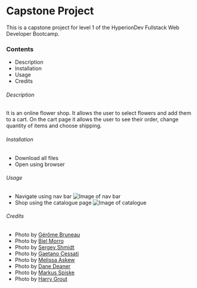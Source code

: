 # Capstone Project

This is a capstone project for level 1 of the HyperionDev Fullstack Web Developer Bootcamp. 

### Contents
* Description
* Installation
* Usage
* Credits

###### Description
It is an online flower shop. It allows the user to select flowers and add them to a cart. On the cart page it allows the user to see their order, change quantity of items and choose shipping.

###### Installation
- Download all files
- Open using browser

###### Usage 
- Navigate using nav bar
![Image of nav bar](https://ibb.co/vmK7cgK)
- Shop using the catalogue page
![Image of catalogue](https://ibb.co/D9Dw8gG)

###### Credits
- Photo by [Gérôme Bruneau](https://unsplash.com/@geromebruneau?utm_source=unsplash&utm_medium=referral&utm_content=creditCopyText)
- Photo by [Biel Morro](https://unsplash.com/@bielmorro?utm_source=unsplash&utm_medium=referral&utm_content=creditCopyText)
- Photo by [Sergey Shmidt](https://unsplash.com/@monstercritic?utm_source=unsplash&utm_medium=referral&utm_content=creditCopyText)
- Photo by [Gaetano Cessati](https://unsplash.com/@gaetanocessati?utm_source=unsplash&utm_medium=referral&utm_content=creditCopyText)
- Photo by [Melissa Askew](https://unsplash.com/@melissaaskew?utm_source=unsplash&utm_medium=referral&utm_content=creditCopyText)
- Photo by [Dane Deaner](https://unsplash.com/@danedeaner?utm_source=unsplash&utm_medium=referral&utm_content=creditCopyText)
- Photo by [Markus Spiske](https://unsplash.com/@markusspiske?utm_source=unsplash&utm_medium=referral&utm_content=creditCopyText)
- Photo by [Harry Grout](https://unsplash.com/@photographybyharry?utm_source=unsplash&utm_medium=referral&utm_content=creditCopyText)
